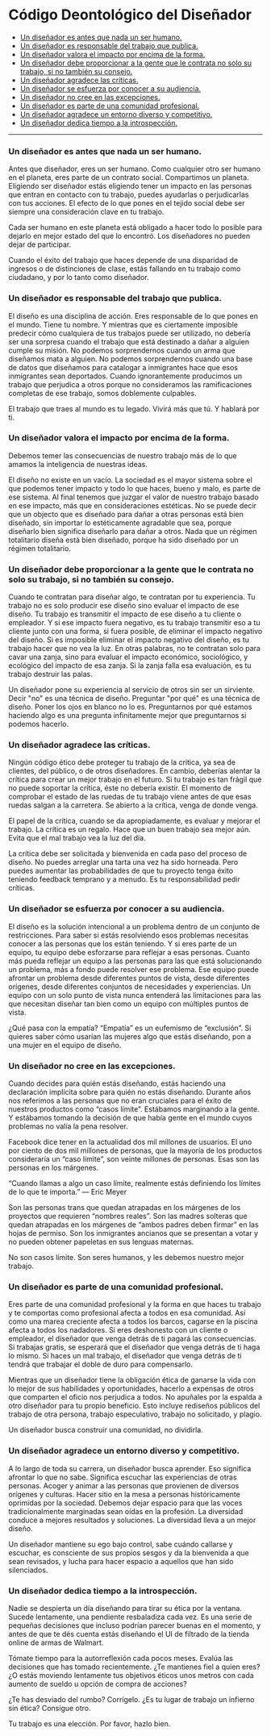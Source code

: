 # Código Deontológico del Diseñador


* [Un diseñador es antes que nada un ser humano.](#un-diseñador-es-antes-que-nada-un-ser-humano)
* [Un diseñador es responsable del trabajo que publica.](#un-diseñador-es-responsable-del-trabajo-que-publica)
* [Un diseñador valora el impacto por encima de la forma.](#un-diseñador-valora-el-impacto-por-encima-de-la-forma)
* [Un diseñador debe proporcionar a la gente que le contrata no solo su trabajo, si no también su consejo.](#un-diseñador-debe-proporcionar-a-la-gente-que-le-contrata-no-solo-su-trabajo-si-no-también-su-consejo)
* [Un diseñador agradece las críticas.](#un-diseñador-agradece-las-críticas)
* [Un diseñador se esfuerza por conocer a su audiencia.](#un-diseñador-se-esfuerza-por-conocer-a-su-audiencia)
* [Un diseñador no cree en las excepciones.](#un-diseñador-no-cree-en-las-excepciones)
* [Un diseñador es parte de una comunidad profesional.](#un-diseñador-es-parte-de-una-comunidad-profesional)
* [Un diseñador agradece un entorno diverso y competitivo.](#un-diseñador-agradece-un-entorno-diverso-y-competitivo)
* [Un diseñador dedica tiempo a la introspección.](#un-diseñador-dedica-tiempo-a-la-introspección)


***



### Un diseñador es antes que nada un ser humano.

Antes que diseñador, eres un ser humano. Como cualquier otro ser humano en el planeta, eres parte de un contrato social. Compartimos un planeta. Eligiendo ser diseñador estás eligiendo tener un impacto en las personas que entran en contacto con tu trabajo, puedes ayudarlas o perjudicarlas con tus acciones. El efecto de lo que pones en el tejido social debe ser siempre una consideración clave en tu trabajo.

Cada ser humano en este planeta está obligado a hacer todo lo posible para dejarlo en mejor estado del que lo encontró. Los diseñadores no pueden dejar de participar.

Cuando el éxito del trabajo que haces depende de una disparidad de ingresos o de distinciones de clase, estás fallando en tu trabajo como ciudadano, y por lo tanto como diseñador.


### Un diseñador es responsable del trabajo que publica.

El diseño es una disciplina de acción. Eres responsable de lo que pones en el mundo. Tiene tu nombre. Y mientras que es ciertamente imposible predecir cómo cualquiera de tus trabajos puede ser utilizado, no debería ser una sorpresa cuando el trabajo que está destinado a dañar a alguien cumple su misión. No podemos sorprendernos cuando un arma que diseñamos mata a alguien. No podemos sorprendernos cuando una base de datos que diseñamos para catalogar a inmigrantes hace que esos inmigrantes sean deportados. Cuando ignorantemente producimos un trabajo que perjudica a otros porque no consideramos las ramificaciones completas de ese trabajo, somos doblemente culpables.

El trabajo que traes al mundo es tu legado. Vivirá más que tú. Y hablará por ti.


### Un diseñador valora el impacto por encima de la forma.

Debemos temer las consecuencias de nuestro trabajo más de lo que amamos la inteligencia de nuestras ideas.

El diseño no existe en un vacío. La sociedad es el mayor sistema sobre el que podemos tener impacto y todo lo que haces, bueno y malo, es parte de ese sistema. Al final tenemos que juzgar el valor de nuestro trabajo basado en ese impacto, más que en consideraciones estéticas. No se puede decir que un objecto que es diseñado para dañar a otras personas está bien diseñado, sin importar lo estéticamente agradable que sea, porque diseñarlo bien significa diseñarlo para dañar a otros. Nada que un régimen totalitario diseña está bien diseñado, porque ha sido diseñado por un régimen totalitario.


### Un diseñador debe proporcionar a la gente que le contrata no solo su trabajo, si no también su consejo.

Cuando te contratan para diseñar algo, te contratan por tu experiencia. Tu trabajo no es solo producir ese diseño sino evaluar el impacto de ese diseño. Tu trabajo es transmitir el impacto de ese diseño a tu cliente o empleador. Y si ese impacto fuera negativo, es tu trabajo transmitir eso a tu cliente junto con una forma, si fuera posible, de eliminar el impacto negativo del diseño. Si es imposible eliminar el impacto negativo del diseño, es tu trabajo hacer que no vea la luz. En otras palabras, no te contratan solo para cavar una zanja, sino para evaluar el impacto económico, sociológico, y ecológico del impacto de esa zanja. Si la zanja falla esa evaluación, es tu trabajo destruir las palas.

Un diseñador pone su experiencia al servicio de otros sin ser un sirviente. Decir "no" es una técnica de diseño. Preguntar "por qué" es una técnica de diseño. Poner los ojos en blanco no lo es. Preguntarnos por qué estamos haciendo algo es una pregunta infinitamente mejor que preguntarnos si podemos hacerlo.


### Un diseñador agradece las críticas.

Ningún código ético debe proteger tu trabajo de la crítica, ya sea de clientes, del público, o de otros diseñadores. En cambio, deberías alentar la crítica para crear un mejor trabajo en el futuro. Si tu trabajo es tan frágil que no puede soportar la crítica, éste no debería existir. El momento de comprobar el estado de las ruedas de tu trabajo viene antes de que esas ruedas salgan a la carretera. Se abierto a la crítica, venga de donde venga.

El papel de la crítica, cuando se da apropiadamente, es evaluar y mejorar el trabajo. La crítica es un regalo. Hace que un buen trabajo sea mejor aún. Evita que el mal trabajo vea la luz del día.

La crítica debe ser solicitada y bienvenida en cada paso del proceso de diseño. No puedes arreglar una tarta una vez ha sido horneada. Pero puedes aumentar las probabilidades de que tu proyecto tenga éxito teniendo feedback temprano y a menudo. Es tu responsabilidad pedir críticas.


### Un diseñador se esfuerza por conocer a su audiencia.

El diseño es la solución intencional a un problema dentro de un conjunto de restricciones. Para saber si estás resolviendo esos problemas necesitas conocer a las personas que los están teniendo. Y si eres parte de un equipo, tu equipo debe esforzarse para reflejar a esas personas. Cuanto más pueda reflejar un equipo a las personas para las que está solucionando un problema, más a fondo puede resolver ese problema. Ese equipo puede afrontar un problema desde diferentes puntos de vista, desde diferentes orígenes, desde diferentes conjuntos de necesidades y experiencias. Un equipo con un solo punto de vista nunca entenderá las limitaciones para las que necesitan diseñar tan bien como un equipo con múltiples puntos de vista.

¿Qué pasa con la empatía? “Empatía” es un eufemismo de “exclusión”. Si quieres saber cómo usarían las mujeres algo que estás diseñando, pon a una mujer en el equipo de diseño.


### Un diseñador no cree en las excepciones.

Cuando decides para quién estás diseñando, estás haciendo una declaración implícita sobre para quién no estás diseñando. Durante años nos referimos a las personas que no eran cruciales para el éxito de nuestros productos como “casos límite”. Estábamos marginando a la gente. Y estábamos tomando la decisión de que había gente en el mundo cuyos problemas no valía la pena resolver.

Facebook dice tener en la actualidad dos mil millones de usuarios. El uno por ciento de dos mil millones de personas, que la mayoría de los productos consideraría un “caso límite”, son veinte millones de personas. Esas son las personas en los márgenes.

“Cuando llamas a algo un caso límite, realmente estás definiendo los límites de lo que te importa.” — Eric Meyer

Son las personas trans que quedan atrapadas en los márgenes de los proyectos que requieren “nombres reales”. Son las madres solteras que quedan atrapadas en los márgenes de “ambos padres deben firmar” en las hojas de permiso. Son los inmigrantes ancianos que se presentan a votar y no pueden obtener papeletas en sus lenguas maternas.

No son casos límite. Son seres humanos, y les debemos nuestro mejor trabajo.


### Un diseñador es parte de una comunidad profesional.

Eres parte de una comunidad profesional y la forma en que haces tu trabajo y te comportas como profesional afecta a todos en esa comunidad. Así como una marea creciente afecta a todos los barcos, cagarse en la piscina afecta a todos los nadadores. Si eres deshonesto con un cliente o empleador, el diseñador que venga detrás de ti pagará las consecuencias. Si trabajas gratis, se esperará que el diseñador que venga detrás de ti haga lo mismo. Si haces un mal trabajo, el diseñador que venga detrás de ti tendrá que trabajar el doble de duro para compensarlo.

Mientras que un diseñador tiene la obligación ética de ganarse la vida con lo mejor de sus habilidades y oportunidades, hacerlo a expensas de otros que comparten el oficio nos perjudica a todos. No apuñales por la espalda a otro diseñador para tu propio beneficio. Esto incluye rediseños públicos del trabajo de otra persona, trabajo especulativo, trabajo no solicitado, y plagio.

Un diseñador busca construir una comunidad, no dividirla.


### Un diseñador agradece un entorno diverso y competitivo.

A lo largo de toda su carrera, un diseñador busca aprender. Eso significa afrontar lo que no sabe. Significa escuchar las experiencias de otras personas. Acoger y animar a las personas que provienen de diversos orígenes y culturas. Hacer sitio en la mesa a personas históricamente oprimidas por la sociedad. Debemos dejar espacio para que las voces tradicionalmente marginadas sean oídas en la profesión. La diversidad conduce a mejores resultados y soluciones. La diversidad lleva a un mejor diseño.

Un diseñador mantiene su ego bajo control, sabe cuándo callarse y escuchar, es consciente de sus propios sesgos y da la bienvenida a que sean revisados, y lucha para hacer espacio a aquellos que han sido silenciados.


### Un diseñador dedica tiempo a la introspección.

Nadie se despierta un día diseñando para tirar su ética por la ventana. Sucede lentamente, una pendiente resbaladiza cada vez. Es una serie de pequeñas decisiones que incluso podrían parecer buenas en el momento, y antes de que te dés cuenta estás diseñando el UI de filtrado de la tienda online de armas de Walmart.

Tómate tiempo para la autorreflexión cada pocos meses. Evalúa las decisiones que has tomado recientemente. ¿Te mantienes fiel a quien eres? ¿O estás moviendo lentamente tus objetivos éticos unos metros con cada aumento de sueldo u opción de compra de acciones?

¿Te has desviado del rumbo? Corrígelo. ¿Es tu lugar de trabajo un infierno sin ética? Consigue otro.

Tu trabajo es una elección. Por favor, hazlo bien.
